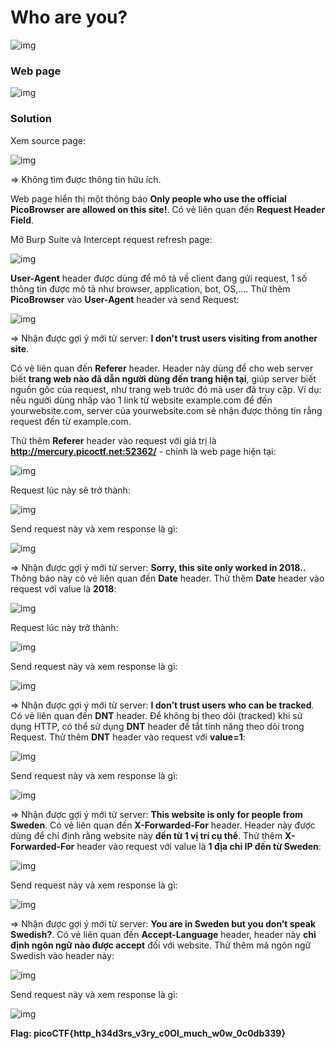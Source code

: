# Who are you?
![img](185)

### Web page
![img](186)

### Solution

Xem source page:

![img](187)

=> Không tìm được thông tin hữu ích. 

Web page hiển thị một thông báo **Only people who use the official PicoBrowser are allowed on this site!**. Có vẻ liên quan đến **Request Header Field**.

Mở Burp Suite và Intercept request refresh page: 

![img](188)

**User-Agent** header được dùng để mô tả về client đang gửi request, 1 số thông tin được mô tả như browser, application, bot, OS,.... Thử thêm **PicoBrowser** vào **User-Agent** header và send Request: 

![img](189)

=> Nhận được gợi ý mới từ server: **I don't trust users visiting from another site**.

Có vẻ liên quan đến **Referer** header. Header này dùng để cho web server biết **trang web nào đã dẫn người dùng đến trang hiện tại**, giúp server biết nguồn gốc của request, như trang web trước đó mà user đã truy cập. Ví dụ: nếu người dùng nhấp vào 1 link từ website example.com để đến yourwebsite.com, server của yourwebsite.com sẽ nhận được thông tin rằng request đến từ example.com.

Thử thêm **Referer** header vào request với giá trị là **http://mercury.picoctf.net:52362/** - chính là web page hiện tại:

![img](190)

Request lúc này sẽ trở thành:

![img](191)

Send request này và xem response là gì: 

![img](192)

=> Nhận được gợi ý mới từ server: **Sorry, this site only worked in 2018..** Thông báo này có vẻ liên quan đến **Date** header. Thử thêm **Date** header vào request với value là **2018**:

![img](193)

Request lúc này trở thành: 

![img](194)

Send request này và xem response là gì: 

![img](195)

=> Nhận được gợi ý mới từ server: **I don’t trust users who can be tracked**. Có vẻ liên quan đến **DNT** header. Để không bị theo dõi (tracked) khi sử dụng HTTP, có thể sử dụng **DNT** header để tắt tính năng theo dõi trong Request. Thử thêm **DNT** header vào request với **value=1**:

![img](196)

Send request này và xem response là gì: 

![img](197)

=> Nhận được gợi ý mới từ server: **This website is only for people from Sweden**. Có vẻ liên quan đến **X-Forwarded-For** header. Header này được dùng để chỉ định rằng website này **đến từ 1 vị trí cụ thể**. Thử thêm **X-Forwarded-For** header vào request với value là **1 địa chỉ IP đến từ Sweden**:

![img](198)

Send request này và xem response là gì: 

![img](199)

=> Nhận được gợi ý mới từ server: **You are in Sweden but you don’t speak Swedish?**. Có vẻ liên quan đến **Accept-Language** header, header này **chỉ định ngôn ngữ nào được accept** đối với website. Thử thêm mã ngôn ngữ Swedish vào header này:

![img](200)

Send request này và xem response là gì:

![img](201)

**Flag: picoCTF{http_h34d3rs_v3ry_c0Ol_much_w0w_0c0db339}**



